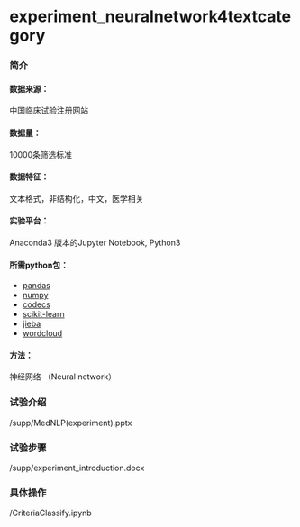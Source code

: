 # experiment_neuralnetwork4textcategory #

### 简介
#### 数据来源：
中国临床试验注册网站
#### 数据量：
10000条筛选标准
#### 数据特征：
文本格式，非结构化，中文，医学相关
#### 实验平台：
Anaconda3 版本的Jupyter Notebook, Python3
#### 所需python包：
* [pandas](https://pypi.org/project/pandas/)
* [numpy](https://pypi.org/project/numpy/)
* [codecs](https://docs.python.org/3/library/codecs.html)
* [scikit-learn](https://pypi.org/project/scikit-learn/)
* [jieba](https://pypi.org/project/jieba/)
* [wordcloud](https://pypi.org/project/wordcloud/)

#### 方法：
神经网络 （Neural network）

### 试验介绍
/supp/MedNLP(experiment).pptx

### 试验步骤
/supp/experiment_introduction.docx

### 具体操作
/CriteriaClassify.ipynb

